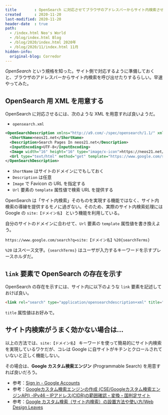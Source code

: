 ```yaml
---
title        : OpenSearch に対応させてブラウザのアドレスバーからサイト内検索させる
created      : 2020-11-20
last-modified: 2020-11-20
header-date  : true
path:
  - /index.html Neo's World
  - /blog/index.html Blog
  - /blog/2020/index.html 2020年
  - /blog/2020/11/index.html 11月
hidden-info:
  original-blog: Corredor
---
```


*OpenSearch* という規格を知った。サイト側で対応するように準備しておくと、ブラウザのアドレスバーからサイト内検索を呼び出せたりするらしい。早速やってみた。

## OpenSearch 用 XML を用意する

OpenSearch に対応させるには、次のような XML を用意すれば良いようだ。

- `opensearch.xml`

```xml
<OpenSearchDescription xmlns="http://a9.com/-/spec/opensearch/1.1/" xmlns:moz="http://www.mozilla.org/2006/browser/search/">
  <ShortName>neos21.net</ShortName>
  <Description>Search Pages In neos21.net</Description>
  <InputEncoding>UTF-8</InputEncoding>
  <Image width="16" height="16" type="image/x-icon">https://neos21.net/favicon.ico</Image>
  <Url type="text/html" method="get" template="https://www.google.com/search?q=site:neos21.net%20{searchTerms}" />
</OpenSearchDescription>
```

- `ShortName` はサイトのドメインにでもしておく
- `Description` は任意
- `Image` で Favicon の URL を指定する
- `Url` 要素の `template` 属性値で検索 URL を提供する

OpenSearch は「サイト内検索」そのものを実現する機能ではなく、サイト内検索の導線を提供するモノに過ぎない。そのため、実際のサイト内検索処理には Google の `site:【ドメイン名】` という機能を利用している。

自分のサイトのドメインに合わせて、`Url` 要素の `template` 属性値を書き換えよう。

```
https://www.google.com/search?q=site:【ドメイン名】%20{searchTerms}
```

`%20` はスペース文字。`{searchTerms}` はユーザが入力するキーワードを示すプレースホルダだ。

## `link` 要素で OpenSearch の存在を示す

OpenSearch の存在を示すには、サイト内に以下のような `link` 要素を記述しておけば良い。

```html
<link rel="search" type="application/opensearchdescription+xml" title="neos21.net" href="/opensearch.xml">
```

`title` 属性値はお好みで。

## サイト内検索がうまく効かない場合は…

以上の方法では、`site:【ドメイン名】` キーワードを使って簡易的にサイト内検索を実現しているワケだが、コレは Google に自サイトがキチンとクロールされていないと正しく機能しない。

その場合は、**Google カスタム検索エンジン** (Programmable Search) を用意すれば良いだろう。

- 参考：[Sign in - Google Accounts](https://cse.google.com/cse/create/new)
- 参考：[Googleカスタム検索エンジンの作成 (CSE/Googleカスタム検索エンジンAPI) -IPv46 – IPアドレス(CIDR)の範囲確認・変換・国判定サイト](https://www.ipvx.info/provider-ip-zone-search/cse/create_cse/)
- 参考：[Google カスタム検索（サイト内検索）の設置方法や使い方/Web Design Leaves](https://www.webdesignleaves.com/pr/plugins/googleCustomSearch_01.html)
